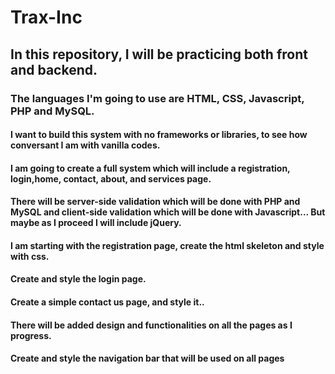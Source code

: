 # Trax-Inc

## In this repository, I will be practicing both front and backend.

### The languages I'm going to use are HTML, CSS, Javascript, PHP and MySQL.

#### I want to build this system with no frameworks or libraries, to see how conversant I am with vanilla codes.

#### I am going to create a full system which will include a registration, login,home, contact, about, and services page.

#### There will be server-side validation which will be done with PHP and MySQL and client-side validation which will be done with Javascript... But maybe as I proceed I will include jQuery.

#### I am starting with the registration page, create the html skeleton and style with css.

#### Create and style the login page.

#### Create a simple contact us page, and style it..

#### There will be added design and functionalities on all the pages as I progress.

#### Create and style the navigation bar that will be used on all pages